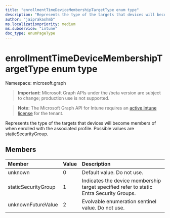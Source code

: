```yaml
---
title: "enrollmentTimeDeviceMembershipTargetType enum type"
description: "Represents the type of the targets that devices will become members of when enrolled with the associated profile. Possible values are staticSecurityGroup."
author: "jaiprakashmb"
ms.localizationpriority: medium
ms.subservice: "intune"
doc_type: enumPageType
---
```


# enrollmentTimeDeviceMembershipTargetType enum type

Namespace: microsoft.graph
> **Important:** Microsoft Graph APIs under the /beta version are subject to change; production use is not supported.

> **Note:** The Microsoft Graph API for Intune requires an [active Intune license](https://go.microsoft.com/fwlink/?linkid=839381) for the tenant.


Represents the type of the targets that devices will become members of when enrolled with the associated profile. Possible values are staticSecurityGroup.

## Members
|Member|Value|Description|
|:---|:---|:---|
|unknown|0|Default value. Do not use.|
|staticSecurityGroup|1|Indicates the device membership target specified refer to static Entra Security Groups.|
|unknownFutureValue|2|Evolvable enumeration sentinel value. Do not use.|

